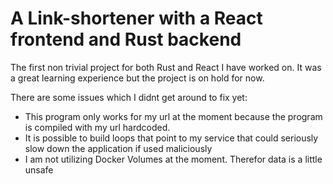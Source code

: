 # A Link-shortener with a React frontend and Rust backend

The first non trivial project for both Rust and React I have worked on.
It was a great learning experience but the project is on hold for now.

There are some issues which I didnt get around to fix yet:
- This program only works for my url at the moment because the program is compiled with my url hardcoded.
- It is possible to build loops that point to my service that could seriously slow down the application if used maliciously
- I am not utilizing Docker Volumes at the moment. Therefor data is a little unsafe 
